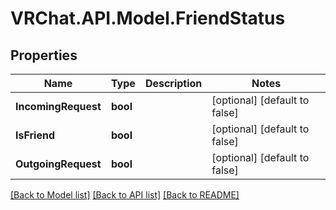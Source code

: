 # VRChat.API.Model.FriendStatus

## Properties

Name | Type | Description | Notes
------------ | ------------- | ------------- | -------------
**IncomingRequest** | **bool** |  | [optional] [default to false]
**IsFriend** | **bool** |  | [optional] [default to false]
**OutgoingRequest** | **bool** |  | [optional] [default to false]

[[Back to Model list]](../README.md#documentation-for-models) [[Back to API list]](../README.md#documentation-for-api-endpoints) [[Back to README]](../README.md)

